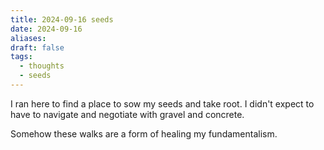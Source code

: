 ```yaml
---
title: 2024-09-16 seeds
date: 2024-09-16
aliases: 
draft: false
tags:
  - thoughts
  - seeds
---
```

I ran here to find a place to sow my seeds and take root. I didn't expect to have to navigate and negotiate with gravel and concrete.

Somehow these walks are a form of healing my fundamentalism.